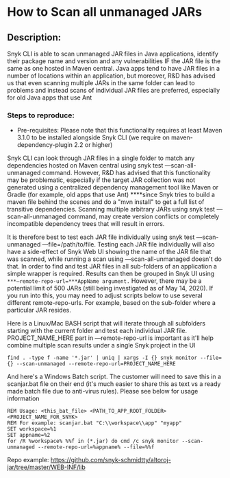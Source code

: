 # How to Scan all unmanaged JARs

## Description:
Snyk CLI is able to scan unmanaged JAR files in Java applications, identify their package name and version and any vulnerabilities IF the JAR file is the same as one hosted in Maven central. Java apps tend to have JAR files in a number of locations within an application, but moreover, R&D has advised us that even scanning multiple JARs in the same folder can lead to problems and instead scans of individual JAR files are preferred, especially for old Java apps that use Ant

### Steps to reproduce:
- Pre-requisites: Please note that this functionality requires at least Maven 3.1.0 to be installed alongside Snyk CLI (we require on maven-dependency-plugin 2.2 or higher)

Snyk CLI can look through JAR files in a single folder to match any dependencies hosted on Maven central using snyk test —scan-all-unmanaged command. However, R&D has advised that this functionality may be problematic, especially if the target JAR collection was not generated using a centralized dependency management tool like Maven or Gradle (for example, old apps that use Ant) ****since Snyk tries to build a maven file behind the scenes and do a "mvn install" to get a full list of transitive dependencies. Scanning multiple arbitrary JARs using snyk test —scan-all-unmanaged command, may create version conflicts or completely incompatible dependency trees that will result in errors.

It is therefore best to test each JAR file individually using snyk test —scan-unmanaged —file=/path/to/file. Testing each JAR file individually will also have a side-effect of Snyk Web UI showing the name of the JAR file that was scanned, while running a scan using —scan-all-unmanaged doesn't do that. In order to find and test JAR files in all sub-folders of an application a simple wrapper is required. Results can then be grouped in Snyk UI using ```***—remote-repo-url=***AppName argument.``` However, there may be a potential limit of 500 JARs (still being investigated as of May 14, 2020). If you run into this, you may need to adjust scripts below to use several different remote-repo-urls. For example, based on the sub-folder where a particular JAR resides.

Here is a Linux/Mac BASH script that will iterate through all subfolders starting with the current folder and test each individual JAR file. PROJECT_NAME_HERE part in —remote-repo-url is important as it'll help combine multiple scan results under a single Snyk project in the UI

```
find . -type f -name '*.jar' | uniq | xargs -I {} snyk monitor --file={} --scan-unmanaged --remote-repo-url=PROJECT_NAME_HERE
```

And here's a Windows Batch script. The customer will need to save this in a scanjar.bat file on their end (it's much easier to share this as text vs a ready made batch file due to anti-virus rules). Please see below for usage information

```
REM Usage: <this_bat_file> <PATH_TO_APP_ROOT_FOLDER> <PROJECT_NAME_FOR_SNYK>
REM For example: scanjar.bat "C:\\workspace\\app" "myapp"
SET workspace=%1
SET appname=%2
for /R %workspace% %%f in (*.jar) do cmd /c snyk monitor --scan-unmanaged --remote-repo-url=%appname% --file=%%f
```

Repo example:  https://github.com/snyk-schmidtty/altoroj-jar/tree/master/WEB-INF/lib
